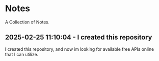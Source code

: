 # Notes

A Collection of Notes.

## 2025-02-25 11:10:04 - I created this repository

I created this repository, and now im looking for available free APIs online that I can utilize.
